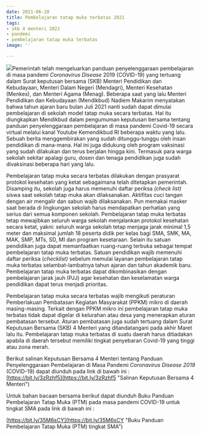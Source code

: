 ```yaml
---
date: 2021-06-20
title: Pembelajaran tatap muka terbatas 2021
tags:
- skb 4 menteri 2021
- pandemi
- pembelajaran tatap muka terbatas
image: ''

---
```

![](/images/sampul-ptm.png)Pemerintah telah mengeluarkan panduan penyelenggaraan pembelajaran di masa pandemi _Coronavirus Disease_ 2019 (COVID-19) yang tertuang dalam Surat keputusan bersama (SKB) Menteri Pendidikan dan Kebudayaan, Menteri Dalam Negeri (Mendagri), Menteri Kesehatan (Menkes), dan Menteri Agama (Menag). Beberapa saat yang lalu Menteri Pendidikan dan Kebudayaan (Mendikbud) Nadiem Makarim menyatakan bahwa tahun ajaran baru bulan Juli 2021 nanti sudah dapat dimulai pembelajaran di sekolah model tatap muka secara terbatas. Hal itu diungkapkan Mendikbud dalam pengumuman keputusan bersama tentang panduan penyelenggaraan pembelajaran di masa pandemi Covid-19 secara virtual melalui kanal Youtube Kemendikbud RI beberapa waktu yang lalu.  Sebuah berita menggembirakan yang sudah ditunggu-tunggu oleh insan pendidikan di mana-mana. Hal ini juga didukung oleh program vaksinasi yang sudah dilakukan dan terus berjalan hingga kini. Termasuk para warga sekolah sekitar apalagi guru, dosen dan tenaga pendidikan juga sudah divaksinasi beberapa hari yang lalu.

Pembelajaran tatap muka secara terbatas dilakukan dengan prasyarat protokol kesehatan yang ketat sebagaimana telah ditetapkan pemerintah. Disamping itu, sekolah juga harus memenuhi daftar periksa _(check list)_ siswa saat sekolah tatap muka akan dilaksanakan. Aktifitas cuci tangan dengan air mengalir dan sabun wajib dilaksanakan. Pun memakai masker saat berada di lingkungan sekolah harus mendapatkan perhatian yang serius dari semua komponen sekolah. Pembelajaran tatap muka terbatas tetap mewajibkan seluruh warga sekolah menjalankan protokol kesehatan secara ketat, yakni: seluruh warga sekolah tetap menjaga jarak minimal 1,5 meter dan maksimal jumlah 18 peserta didik per kelas bagi SMA, SMK, MA, MAK, SMP, MTs, SD, MI dan program kesetaraan. Selain itu satuan pendidikan juga dapat memanfaatkan ruang-ruang terbuka sebagai tempat pembelajaran tatap muka terbatas. Satuan pendidikan wajib memenuhi daftar periksa (_checklist)_ sebelum memulai layanan pembelajaran tatap muka terbatas selambat-lambatnya tahun ajaran dan tahun akademik baru. Pembelajaran tatap muka terbatas dapat dikombinasikan dengan pembelajaran jarak jauh (PJJ) agar kesehatan dan keselamatan warga pendidikan dapat terus menjadi prioritas.

Pembelajaran tatap muka secara terbatas wajib mengikuti peraturan Pemberlakuan Pembatasan Kegiatan Masyarakat (PPKM) mikro di daerah masing-masing. Terkait dengan PPKM mikro ini pembelajaran tatap muka terbatas tidak dapat digelar di kelurahan atau desa yang menerapkan aturan pembatasan tersebut. Aturan pembatasan juga sudah tertuang dalam Surat Keputusan Bersama (SKB) 4 Menteri yang ditandatangani pada akhir Maret lalu itu. Pembelajaran tatap muka terbatas di suatu daerah harus ditiadakan apabila di daerah tersebut memiliki tingkat penyebaran Covid-19 yang tinggi atau zona merah.

Berikut salinan Keputusan Bersama 4 Menteri tentang Panduan Penyelenggaraan Pembelajaran di Masa Pandemi _Coronavirus Disease 2019_ (COVID-19) dapat diunduh pada link di bawah ini :  
[https://bit.ly/3zRzhf5](https://bit.ly/3zRzhf5 "Salinan Keputusan Bersama 4 Menteri")

Untuk bahan bacaan bersama berikut dapat diunduh Buku Panduan Pembelajaran Tatap Muka (PTM) pada masa pandemi COVID-19 untuk tingkat SMA pada link di bawah ini :

[https://bit.ly/35M6sCY](https://bit.ly/35M6sCY "Buku Panduan Pembelajaran Tatap Muka (PTM) tingkat SMA")